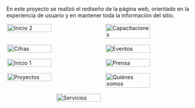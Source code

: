 <p>En este proyecto se realizó el rediseño de la página web, orientado en la experiencia de usuario y en mantener toda la información del sitio.</p>

<div style="display: flex; flex-wrap: wrap; gap: 16px; justify-content: center;">
  <img src="https://github.com/user-attachments/assets/e377972e-5613-4934-9f6c-f10879c75abc" alt="Inicio 2" width="48%"/>
  <img src="https://github.com/user-attachments/assets/0cbda18b-f034-487c-b97d-86e6929d3c9f" alt="Capacitaciones" width="48%"/>
  <img src="https://github.com/user-attachments/assets/abaa05a5-ee60-435b-91c8-7c66c6851f12" alt="Cifras" width="48%"/>
  <img src="https://github.com/user-attachments/assets/265ca155-4627-40ff-881d-2e80e0fa0a7b" alt="Eventos" width="48%"/>
  <img src="https://github.com/user-attachments/assets/46b8af33-b619-46ce-b1f1-9a2392e68284" alt="Inicio 1" width="48%"/>
  <img src="https://github.com/user-attachments/assets/f7a90646-0ea9-4dd8-8aed-9102a461542f" alt="Prensa" width="48%"/>
  <img src="https://github.com/user-attachments/assets/ba1e3f0f-6858-4b54-a22e-6069ebc6a2ea" alt="Proyectos" width="48%"/>
  <img src="https://github.com/user-attachments/assets/c168ff29-7627-45d0-b973-e7b014fba58e" alt="Quiénes somos" width="48%"/>
  <img src="https://github.com/user-attachments/assets/92c2b03f-258b-4b71-a726-06dbce8c7d51" alt="Servicios" width="48%"/>
</div>
